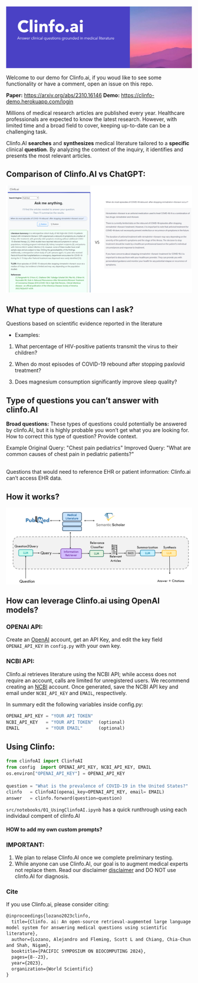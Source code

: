  ![logo](images/clinfo_ai.png)
 
 Welcome to our demo for Clinfo.ai, if you woud like to see some functionality or have a comment, open an issue on this repo.

**Paper:** https://arxiv.org/abs/2310.16146
**Demo:** https://clinfo-demo.herokuapp.com/login

Millions of medical research articles are published every year. Healthcare professionals are expected to know the latest research. However, with limited time and a broad field to cover, keeping up-to-date can be a challenging task.

Clinfo.AI **searches** and **synthesizes** medical literature tailored to a **specific** clinical **question**. By analyzing the context of the inquiry, it identifies and presents the most relevant articles. 

## Comparison of Clinfo.AI vs ChatGPT:
![comparison](images/comparison.png)


## What type of questions can I ask? 
Questions based on scientific evidence reported in the literature

* Examples:

1. What percentage of HIV-positive patients transmit the virus to their children?

2. When do most episodes of COVID-19 rebound after stopping paxlovid treatment?

3. Does magnesium consumption significantly improve sleep quality?


## Type of questions you can’t answer with clinfo.AI
**Broad questions:** These types of questions could potentially be answered by clinfo.AI, but it is highly probable you won’t get what you are looking for. How to correct this type of question? Provide context.

Example
Original Query: "Chest pain pediatrics"
Improved Query: "What are common causes of chest pain in pediatric patients?"

<br>
Questions that would need to reference EHR or patient information: Clinfo.ai can’t access EHR data.




## How it works?

![diagram](images/diagram.png)



## How can leverage Clinfo.ai using OpenAI models?

### OPENAI API:
Create an [OpenAI](https://openai.com/index/openai-api/) account, get an API Key, and edit the key field `OPENAI_API_KEY` in `config.py` with your own key. 

### NCBI API:
Clinfo.ai retrieves literature using the NCBI API; while access does not require an account, calls are limited for unregistered users. We recommend creating an [NCBI](https://www.ncbi.nlm.nih.gov/home/develop/api/) account. Once generated, save the NCBI API key and email under `NCBI_API_KEY` and `EMAIL`, respectively.

In summary edit the following variables inside config.py:
```python
OPENAI_API_KEY = "YOUR API TOKEN"
NCBI_API_KEY   = "YOUR API TOKEN"  (optional)
EMAIL          = "YOUR EMAIL"      (optional)
```

## Using Clinfo:

```python
from clinfoAI import ClinfoAI
from config  import OPENAI_API_KEY, NCBI_API_KEY, EMAIL
os.environ["OPENAI_API_KEY"] = OPENAI_API_KEY

question = "What is the prevalence of COVID-19 in the United States?"
clinfo   = ClinfoAI(openai_key=OPENAI_API_KEY, email= EMAIL)
answer   = clinfo.forward(question=question)         
```


```src/notebooks/01_UsingClinfoAI.ipynb``` has a quick runthrough using each individaul compent of clinfo.AI




#### HOW to add my own custom prompts?



### IMPORTANT:

1. We plan to relase Clinfo.AI once we complete preliminary testing. 
2. While anyone can use Clinfo.AI, our goal is to augment medical experts not replace them. Read our disclaimer [disclaimer](https://clinfo-demo.herokuapp.com/termsandconditions) and DO NOT use clinfo.AI for diagnosis.



### Cite
If you use Clinfo.ai, please consider citing:

```
@inproceedings{lozano2023clinfo,
  title={Clinfo. ai: An open-source retrieval-augmented large language model system for answering medical questions using scientific literature},
  author={Lozano, Alejandro and Fleming, Scott L and Chiang, Chia-Chun and Shah, Nigam},
  booktitle={PACIFIC SYMPOSIUM ON BIOCOMPUTING 2024},
  pages={8--23},
  year={2023},
  organization={World Scientific}
}

```





